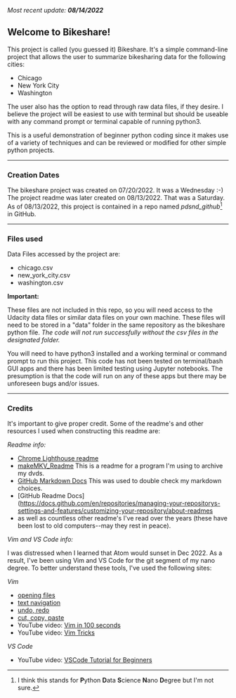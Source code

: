 _Most recent update: **08/14/2022**_

## **Welcome to Bikeshare!**

This project is called (you guessed it) Bikeshare. It's a simple command-line project that allows the user to summarize bikesharing data for the following cities:
* Chicago
* New York City
* Washington

The user also has the option to read through raw data files, if they desire. I believe the project will be easiest to use with terminal but should be useable with any command prompt or terminal capable of running python3.

This is a useful demonstration of beginner python coding since it makes use of a variety of techniques and can be reviewed or modified for other simple python projects. 


--------------
### **Creation Dates**

The bikeshare project was created on 07/20/2022. It was a Wednesday :-)
The project readme was later created on 08/13/2022. That was a Saturday.
As of 08/13/2022, this project is contained in a repo named *pdsnd_github*[^2] in GitHub.


[^2]: I think this stands for **P**ython **D**ata **S**cience **N**ano **D**egree but I'm not sure.

----
### **Files used**
Data Files accessed by the project are: 
- chicago.csv
- new\_york\_city.csv
- washington.csv

**Important:** 

These files are not included in this repo, so you will need access to the Udacity data files or similar data files on your own machine. These files will need to be stored in a "data" folder in the same repository as the bikeshare python file. *The code will not run successfully without the csv files in the designated folder.*

You will need to have python3 installed and a working terminal or command prompt to run this project. 
This code has not been tested on terminal/bash GUI apps and there has been limited testing using Jupyter notebooks. The presumption is that the code will run on any of these apps but there may be unforeseen bugs and/or issues.

----
### **Credits**
It's important to give proper credit. 
Some of the readme's and other resources I used when constructing this readme are:

*Readme info:*
- [Chrome Lighthouse readme](https://github.com/watercress80001/lighthouse/blob/b0a9b0b948c41e57a33575634963a84ede81f631/readme.md)
- [makeMKV\_Readme](/makeMKV_Readme.rtf) This is a readme for a program I'm using to archive my dvds.
- [GitHub Markdown Docs](https://docs.github.com/en/get-started/writing-on-github/getting-started-with-writing-and-formatting-on-github/basic-writing-and-formatting-syntax) This was used to double check my markdown choices.
- [GitHub Readme Docs](https://docs.github.com/en/repositories/managing-your-repositorys-settings-and-features/customizing-your-repository/about-readmes
- as well as countless other readme's I've read over the years (these have been lost to old computers--may they rest in peace).

*Vim and VS Code info:*

I was distressed when I learned that Atom would sunset in Dec 2022. As a result, I've been using Vim and VS Code for the git segment of my nano degree. To better understand these tools, I've used the following sites:

*Vim*
   
- [opening files](https://blog.confirm.ch/mastering-vim-opening-files/)
- [text navigation](https://www.thegeekstuff.com/2009/03/8-essential-vim-editor-navigation-fundamentals/)
- [undo, redo](https://vim.fandom.com/wiki/Undo_and_Redo)
- [cut, copy, paste](https://linuxize.com/post/how-to-copy-cut-paste-in-vim/)
- YouTube video: [Vim in 100 seconds](https://www.youtube.com/watch?v=-txKSRn0qeA)
- YouTube video: [Vim Tricks](https://www.youtube.com/watch?v=B-EPvfxcgl0) 

*VS Code*

- YouTube video: [VSCode Tutorial for Beginners](https://www.youtube.com/watch?v=ORrELERGIHs)
